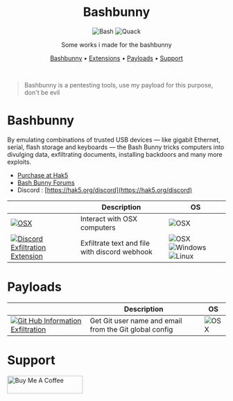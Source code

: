 <div align="center">

# Bashbunny

![Bash](https://img.shields.io/badge/Shell_Script-121011?style=for-the-badge&logo=gnu-bash&logoColor=white)
![Quack](https://img.shields.io/badge/Ducky_Script-121011?style=for-the-badge&logo=duck&logoColor=white)

Some works i made for the bashbunny

[Bashbunny](#bashbunny) • [Extensions](#extensions) • [Payloads](#payloads) • [Support](#support)

<br/>
</div>

> Bashbunny is a pentesting tools, use my payload for this purpose, don't be evil

# Bashbunny
By emulating combinations of trusted USB devices — like gigabit Ethernet, serial, flash storage and keyboards — the Bash Bunny tricks computers into divulging data, exfiltrating documents, installing backdoors and many more exploits.

* [Purchase at Hak5](https://hak5.org/products/bash-bunny)
* [Bash Bunny Forums](https://forums.hak5.org/forum/92-bash-bunny/)
* Discord : [https://hak5.org/discord](https://hak5.org/discord)

|   | Description | OS |
| ------------- | ------------- | ------------- 
| [![OSX](https://img.shields.io/badge/OSX%20Extension-FFFFFF?style=for-the-badge&logo=apple&logoColor=black)](https://github.com/quentinlamamy/bashbunny/tree/main/extensions/discord) | Interact with OSX computers | ![OSX](https://img.shields.io/badge/OSX-FFFFFF?style=for-the-badge&logo=apple&logoColor=black) |
| [![Discord Exfiltration Extension](https://img.shields.io/badge/Discord%20Exfiltration-7289d9?style=for-the-badge&logo=discord&logoColor=white)](https://github.com/quentinlamamy/bashbunny/tree/main/extensions/discord) | Exfiltrate text and file with discord webhook | ![OSX](https://img.shields.io/badge/OSX-FFFFFF?style=for-the-badge&logo=apple&logoColor=black) ![Windows](https://img.shields.io/badge/Windows-357EC7?style=for-the-badge&logo=windows&logoColor=white) ![Linux](https://img.shields.io/badge/Linux-eab838?style=for-the-badge&logo=linux&logoColor=white) |


# Payloads
|   | Description | OS |
| ------------- | ------------- | ------------- 
| [![Git Hub Information Exfiltration](https://img.shields.io/badge/Github%20Info%20Exfiltration-000000?style=for-the-badge&logo=github&logoColor=white)](https://github.com/quentinlamamy/bashbunny/tree/main/payloads/githubExfiltration) | Get Git user name and email from the Git global config| ![OSX](https://img.shields.io/badge/OSX-FFFFFF?style=for-the-badge&logo=apple&logoColor=black) |

# Support
<a href="https://www.buymeacoffee.com/quentinlamamy" target="_blank"><img src="https://cdn.buymeacoffee.com/buttons/default-orange.png" alt="Buy Me A Coffee" height="41" width="174"></a>
